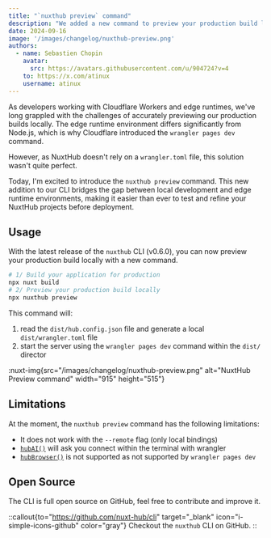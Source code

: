 ```yaml
---
title: "`nuxthub preview` command"
description: "We added a new command to preview your production build locally with `wrangler`."
date: 2024-09-16
image: '/images/changelog/nuxthub-preview.png'
authors:
  - name: Sebastien Chopin
    avatar: 
      src: https://avatars.githubusercontent.com/u/904724?v=4
    to: https://x.com/atinux
    username: atinux
---
```


As developers working with Cloudflare Workers and edge runtimes, we've long grappled with the challenges of accurately previewing our production builds locally. The edge runtime environment differs significantly from Node.js, which is why Cloudflare introduced the `wrangler pages dev` command.

However, as NuxtHub doesn't rely on a `wrangler.toml` file, this solution wasn't quite perfect.

Today, I'm excited to introduce the `nuxthub preview` command. This new addition to our CLI bridges the gap between local development and edge runtime environments, making it easier than ever to test and refine your NuxtHub projects before deployment.

## Usage

With the latest release of the `nuxthub` CLI (v0.6.0), you can now preview your production build locally with a new command.

```bash [Terminal]
# 1/ Build your application for production
npx nuxt build
# 2/ Preview your production build locally
npx nuxthub preview
```

This command will:
1. read the `dist/hub.config.json` file and generate a local `dist/wrangler.toml` file
2. start the server using the `wrangler pages dev` command within the `dist/` director

:nuxt-img{src="/images/changelog/nuxthub-preview.png" alt="NuxtHub Preview command" width="915" height="515"}

## Limitations

At the moment, the `nuxthub preview` command has the following limitations:

- It does not work with the `--remote` flag (only local bindings)
- [`hubAI()`](/docs/features/ai) will ask you connect within the terminal with wrangler
- [`hubBrowser()`](/docs/features/browser) is not supported as not supported by `wrangler pages dev`

## Open Source

The CLI is full open source on GitHub, feel free to contribute and improve it.

::callout{to="https://github.com/nuxt-hub/cli" target="_blank" icon="i-simple-icons-github" color="gray"}
Checkout the `nuxthub` CLI on GitHub.
::
